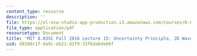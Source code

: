 ```yaml
---
content_type: resource
description: ''
file: https://ol-ocw-studio-app-production.s3.amazonaws.com/courses/8-03sc-physics-iii-vibrations-and-waves-fall-2016/d9108c1fda9ceb21d2f933f6dabde66f_MIT8_03SCF16_Lec15.pdf
file_type: application/pdf
resourcetype: Document
title: 'MIT 8.03SC Fall 2016 Lecture 15: Uncertainty Principle, 2D Waves'
uid: d9108c1f-da9c-eb21-d2f9-33f6dabde66f
---
```

